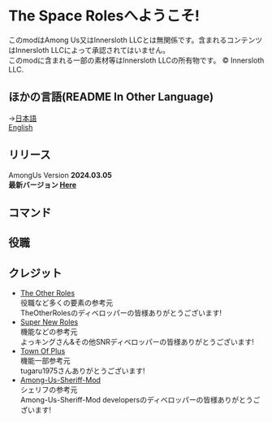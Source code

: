 # The Space Rolesへようこそ!
このmodはAmong Us又はInnersloth LLCとは無関係です。含まれるコンテンツはInnersloth LLCによって承認されてはいません。  
このmodに含まれる一部の素材等はInnersloth LLCの所有物です。 © Innersloth LLC.  
## ほかの言語(README In Other Language)
→[日本語](https://github.com/supeshioTheSpaceRoles/blob/main/README-EN.md)<br>
 [English](https://github.com/supeshioTheSpaceRoles/blob/main/README-EN.md)<br>
 
 ## リリース
 AmongUs Version **2024.03.05**<br>
 **最新バージョン [Here](https://github.com/supeshio/TheSpaceRoles/releases/latest)**<br>

## コマンド

## 役職



## クレジット
- [The Other Roles](https://github.com/TheOtherRolesAU/TheOtherRoles)<br>
  役職など多くの要素の参考元<br>
  TheOtherRolesのディベロッパーの皆様ありがとうございます!<br>
- [Super New Roles](https://github.com/SuperNewRoles/SuperNewRoles)<br>
  機能などの参考元<br>
  よっキングさん&その他SNRディベロッパーの皆様ありがとうございます!<br>
- [Town Of Plus](https://github.com/tugaru1975/TownOfPlus)<br>
  機能一部参考元<br>
  tugaru1975さんありがとうございます!<br>
- [Among-Us-Sheriff-Mod](https://github.com/Woodi-dev/Among-Us-Sheriff-Mod)<br>
  シェリフの参考元<br>
  Among-Us-Sheriff-Mod developersのディベロッパーの皆様ありがとうございます!<br>
